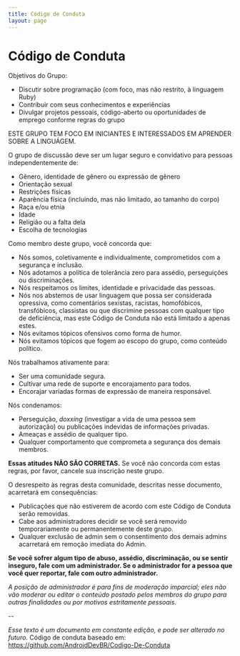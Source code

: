 ```yaml
---
title: Código de Conduta
layout: page
---
```


# Código de Conduta
Objetivos do Grupo:
- Discutir sobre programação (com foco, mas não restrito, à linguagem Ruby)
- Contribuir com seus conhecimentos e experiências
- Divulgar projetos pessoais, código-aberto ou oportunidades de emprego conforme regras do grupo

ESTE GRUPO TEM FOCO EM INICIANTES E INTERESSADOS EM APRENDER SOBRE A LINGUÁGEM.

O grupo de discussão deve ser um lugar seguro e convidativo para pessoas independentemente de:

- Gênero, identidade de gênero ou expressão de gênero
- Orientação sexual
- Restrições físicas
- Aparência física (incluindo, mas não limitado, ao tamanho do corpo)
- Raça e/ou etnia
- Idade
- Religião ou a falta dela
- Escolha de tecnologias

Como membro deste grupo, você concorda que:

* Nós somos, coletivamente e individualmente, comprometidos com a segurança e inclusão.
* Nós adotamos a política de tolerância zero para assédio, perseguições ou discriminações.
* Nós respeitamos os limites, identidade e privacidade das pessoas.
* Nós nos abstemos de usar linguagem que possa ser considerada opressiva, como comentários sexistas, racistas, homofóbicos, transfóbicos, classistas ou que discrimine pessoas com qualquer tipo de deficiência, mas este Código de Conduta não está limitado a apenas estes.
* Nós evitamos tópicos ofensivos como forma de humor.
* Nós evitamos tópicos que fogem ao escopo do grupo, como conteúdo político.

Nós trabalhamos ativamente para:

* Ser uma comunidade segura.
* Cultivar uma rede de suporte e encorajamento para todos.
* Encorajar variadas formas de expressão de maneira responsável.

Nós condenamos:

* Perseguição, _doxxing_ (investigar a vida de uma pessoa sem autorização) ou publicações indevidas de informações privadas.
* Ameaças e assédio de qualquer tipo.
* Qualquer comportamento que comprometa a segurança dos demais membros.

**Essas atitudes NÃO SÃO CORRETAS.** Se você não concorda com estas regras, por favor, cancele sua inscrição neste grupo.

O desrespeito às regras desta comunidade, descritas nesse documento, acarretará em consequências:

- Publicações que não estiverem de acordo com este Código de Conduta serão removidas.
- Cabe aos administradores decidir se você será removido temporariamente ou permanentemente deste grupo.
- Qualquer exclusão de admin sem o consentimento dos demais admins acarretará em remoção imediata do Admin.


**Se você sofrer algum tipo de abuso, assédio, discriminação, ou se sentir inseguro, fale com um administrador. Se o administrador for a pessoa que você quer reportar, fale com outro administrador.**

*A posição de administrador é para fins de moderação imparcial; eles não vão moderar ou editar o conteúdo postado pelos membros do grupo para outras finalidades ou por motivos estritamente pessoais.*

--

*Esse texto é um documento em constante edição, e pode ser alterado no futuro.* Código de conduta baseado em: https://github.com/AndroidDevBR/Codigo-De-Conduta
